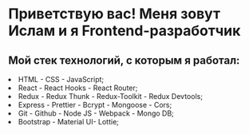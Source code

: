 # Приветствую вас! Меня зовут Ислам и я Frontend-разработчик

## Мой стек технологий, с которым я работал:
<li>HTML - CSS - JavaScript;</li>
<li>React - React Hooks - React Router;</li>
<li>Redux - Redux Thunk - Redux-Toolkit - Redux Devtools;</li>
<li>Express - Prettier - Bcrypt - Mongoose - Cors;</li>
<li>Git - Github - Node JS - Webpack - Mongo DB;</li>
<li>Bootstrap - Material UI- Lottie;</li>

